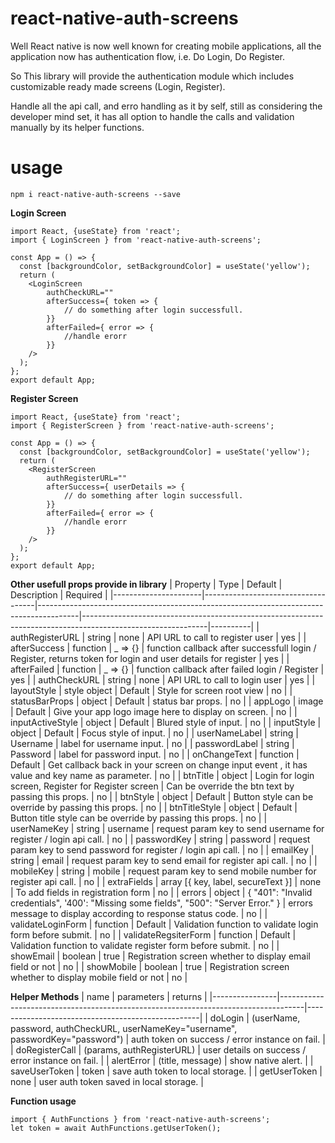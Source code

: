 # react-native-auth-screens
Well React native is now well known for creating mobile applications, all the application now has authentication flow, i.e. Do Login, Do Register.

So This library will provide the authentication module which includes customizable ready made screens (Login, Register).

Handle all the api call, and erro handling as it by self, still as considering the developer mind set, it has all option to handle the calls and validation manually by its helper functions.

# usage
`npm i react-native-auth-screens --save`

**Login Screen**
```
import React, {useState} from 'react';
import { LoginScreen } from 'react-native-auth-screens';

const App = () => {
  const [backgroundColor, setBackgroundColor] = useState('yellow');
  return (
    <LoginScreen
        authCheckURL=""
        afterSuccess={ token => {
            // do something after login successfull.          
        }}
        afterFailed={ error => {
            //handle erorr
        }}
    />
  );
};
export default App;
```

**Register Screen**
```
import React, {useState} from 'react';
import { RegisterScreen } from 'react-native-auth-screens';

const App = () => {
  const [backgroundColor, setBackgroundColor] = useState('yellow');
  return (
    <RegisterScreen
        authRegisterURL=""
        afterSuccess={ userDetails => {
            // do something after login successfull.          
        }}
        afterFailed={ error => {
            //handle erorr
        }}
    />
  );
};
export default App;
```

**Other usefull props provide in library**
| Property             | Type                               | Default                                                                                | Description                                                                                                 | Required |
|----------------------|------------------------------------|----------------------------------------------------------------------------------------|-------------------------------------------------------------------------------------------------------------|----------|
| authRegisterURL      | string                             | none                                                                                   | API URL to call to register user                                                                            | yes      |
| afterSuccess         | function                           | _ => {}                                                                                | function callback after successfull login / Register, returns token for login and user details for register | yes      |
| afterFailed          | function                           | _ => {}                                                                                | function callback after failed login / Register                                                             | yes      |
| authCheckURL         | string                             | none                                                                                   | API URL to call to login user                                                                               | yes      |
| layoutStyle          | style object                       | Default                                                                                | Style for screen root view                                                                                  | no       |
| statusBarProps       | object                             | Default                                                                                | status bar props.                                                                                           | no       |
| appLogo              | image                              | Default                                                                                | Give your app logo image here to display on screen.                                                         | no       |
| inputActiveStyle     | object                             | Default                                                                                | Blured style of input.                                                                                      | no       |
| inputStyle           | object                             | Default                                                                                | Focus style of input.                                                                                       | no       |
| userNameLabel        | string                             | Username                                                                               | label for username input.                                                                                   | no       |
| passwordLabel        | string                             | Password                                                                               | label for password input.                                                                                   | no       |
| onChangeText         | function                           | Default                                                                                | Get callback back in your screen on change input event , it has value and key name as parameter.            | no       |
| btnTitle             | object                             | Login for login screen, Register for Register screen                                   | Can be override the btn text by passing this props.                                                         | no       |
| btnStyle             | object                             | Default                                                                                | Button  style can be override by passing this props.                                                        | no       |
| btnTitleStyle        | object                             | Default                                                                                | Button title style can be override by passing this props.                                                   | no       |
| userNameKey          | string                             | username                                                                               | request param key to send username for register / login api call.                                           | no       |
| passwordKey          | string                             | password                                                                               | request param key to send password for register / login api call.                                           | no       |
| emailKey             | string                             | email                                                                                  | request param key to send email for register api call.                                                      | no       |
| mobileKey            | string                             | mobile                                                                                 | request param key to send mobile number for register api call.                                              | no       |
| extraFields          | array [{ key, label, secureText }] | none                                                                                   | To add fields in registration form                                                                          | no       |
| errors               | object                             | { "401": "Invalid credentials", '400': "Missing some fields", "500": "Server Error." } | errors message to display according to response status code.                                                | no       |
| validateLoginForm    | function                           | Default                                                                                | Validation function to validate login form before submit.                                                   | no       |
| validateRegsiterForm | function                           | Default                                                                                | Validation function to validate register form before submit.                                                | no       |
| showEmail            | boolean                            | true                                                                                   | Registration screen whether to display email field or not                                                   | no       |
| showMobile           | boolean                            | true                                                                                   | Registration screen whether to display mobile field or not                                                  | no       |

**Helper Methods**
| name           | parameters                                                                         | returns                                           |
|----------------|------------------------------------------------------------------------------------|---------------------------------------------------|
| doLogin        | (userName, password, authCheckURL, userNameKey="username", passwordKey="password") | auth token on success / error instance on fail.   |
| doRegisterCall | (params, authRegisterURL)                                                          | user details on success / error instance on fail. |
| alertError     | (title, message)                                                                   | show native alert.                                |
| saveUserToken  | token                                                                              | save auth token to local storage.                 |
| getUserToken   | none                                                                               | user auth token saved in local storage.           |

**Function usage**
```
import { AuthFunctions } from 'react-native-auth-screens';
let token = await AuthFunctions.getUserToken();
```